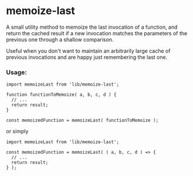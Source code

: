 memoize-last
============

A small utility method to memoize the last invocation of a function, and
return the cached result if a new invocation matches the parameters of the
previous one through a shallow comparison.

Useful when you don't want to maintain an arbitrarily large cache of previous
invocations and are happy just remembering the last one.

### Usage:

```
import memoizeLast from 'lib/memoize-last';

function functionToMemoize( a, b, c, d ) {
  // ...
  return result;
}

const memoizedFunction = memoizeLast( functionToMemoize );
```

or simply

```
import memoizeLast from 'lib/memoize-last';

const memoizedFunction = memoizeLast( ( a, b, c, d ) => {
  // ...
  return result;
} );
```
